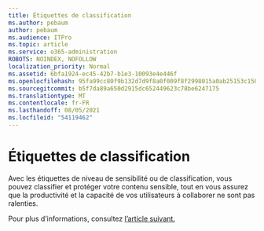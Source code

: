 ```yaml
---
title: Étiquettes de classification
ms.author: pebaum
author: pebaum
ms.audience: ITPro
ms.topic: article
ms.service: o365-administration
ROBOTS: NOINDEX, NOFOLLOW
localization_priority: Normal
ms.assetid: 6bfa1924-ec45-42b7-b1e3-10093e4e446f
ms.openlocfilehash: 95fa99cc80f9b132d7d9f8a0f009f8f2998015a0ab25153c150c4f9e7f9291dc
ms.sourcegitcommit: b5f7da89a650d2915dc652449623c78be6247175
ms.translationtype: MT
ms.contentlocale: fr-FR
ms.lasthandoff: 08/05/2021
ms.locfileid: "54119462"
---
```

# <a name="classification-labels"></a>Étiquettes de classification

Avec les étiquettes de niveau de sensibilité ou de classification, vous pouvez classifier et protéger votre contenu sensible, tout en vous assurez que la productivité et la capacité de vos utilisateurs à collaborer ne sont pas ralenties.

Pour plus d’informations, consultez [l’article suivant.](https://docs.microsoft.com/microsoft-365/compliance/sensitivity-labels)
